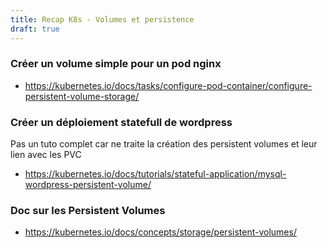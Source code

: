```yaml
---
title: Recap K8s - Volumes et persistence
draft: true
---
```




### Créer un volume simple pour un pod nginx


- https://kubernetes.io/docs/tasks/configure-pod-container/configure-persistent-volume-storage/


### Créer un déploiement statefull de wordpress

Pas un tuto complet car ne traite la création des persistent volumes et leur lien avec les PVC

- https://kubernetes.io/docs/tutorials/stateful-application/mysql-wordpress-persistent-volume/


### Doc sur les Persistent Volumes

- https://kubernetes.io/docs/concepts/storage/persistent-volumes/